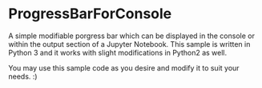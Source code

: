 # ProgressBarForConsole

A simple modifiable porgress bar which can be displayed in the console or within the output section of a Jupyter Notebook.
This sample is written in Python 3 and it works with slight modifications in Python2 as well.

You may use this sample code as you desire and modify it to suit your needs. :)